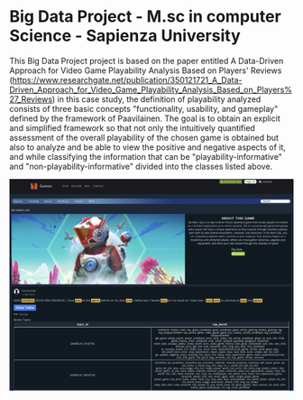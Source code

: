 # Big Data Project - M.sc in computer Science - Sapienza University

This Big Data Project project is based on the paper entitled A Data-Driven Approach for Video Game Playability Analysis Based on Players' Reviews (https://www.researchgate.net/publication/350121721_A_Data-Driven_Approach_for_Video_Game_Playability_Analysis_Based_on_Players%27_Reviews) in this case study, the definition of playability analyzed consists of three basic concepts "functionality, usability, and gameplay" defined by the framework of Paavilainen.
The goal is to obtain an explicit and simplified framework so that not only the intuitively quantified assessment of the overall playability of the chosen game is obtained but also to analyze and be able to view the positive and negative aspects of it, and while classifying the information that can be "playability-informative" and "non-playability-informative" divided into the classes listed above.

![Alt text](Screen-demo.png)
